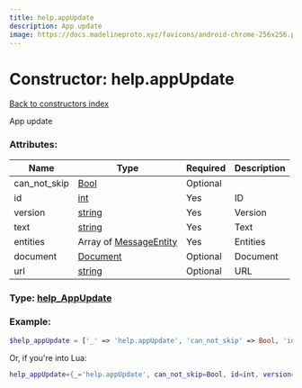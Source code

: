 ```yaml
---
title: help.appUpdate
description: App update
image: https://docs.madelineproto.xyz/favicons/android-chrome-256x256.png
---
```

# Constructor: help.appUpdate  
[Back to constructors index](index.md)



App update

### Attributes:

| Name     |    Type       | Required | Description |
|----------|---------------|----------|-------------|
|can\_not\_skip|[Bool](../types/Bool.md) | Optional||
|id|[int](../types/int.md) | Yes|ID|
|version|[string](../types/string.md) | Yes|Version|
|text|[string](../types/string.md) | Yes|Text|
|entities|Array of [MessageEntity](../types/MessageEntity.md) | Yes|Entities|
|document|[Document](../types/Document.md) | Optional|Document|
|url|[string](../types/string.md) | Optional|URL|



### Type: [help\_AppUpdate](../types/help_AppUpdate.md)


### Example:

```php
$help_appUpdate = ['_' => 'help.appUpdate', 'can_not_skip' => Bool, 'id' => int, 'version' => 'string', 'text' => 'string', 'entities' => [MessageEntity, MessageEntity], 'document' => Document, 'url' => 'string'];
```  


Or, if you're into Lua:

```lua
help_appUpdate={_='help.appUpdate', can_not_skip=Bool, id=int, version='string', text='string', entities={MessageEntity}, document=Document, url='string'}

```



